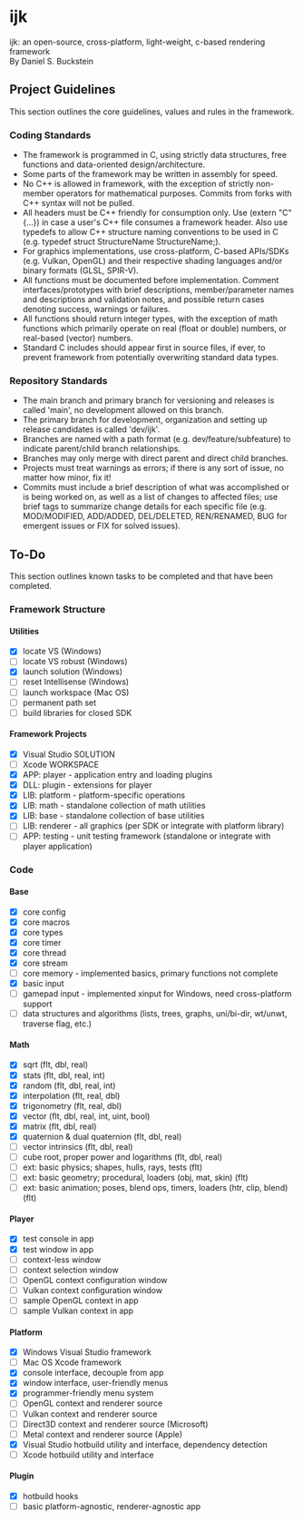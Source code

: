 # ijk
ijk: an open-source, cross-platform, light-weight, c-based rendering framework \
By Daniel S. Buckstein


## Project Guidelines
This section outlines the core guidelines, values and rules in the framework.

### Coding Standards
* The framework is programmed in C, using strictly data structures, free functions and data-oriented design/architecture.
* Some parts of the framework may be written in assembly for speed.
* No C++ is allowed in framework, with the exception of strictly non-member operators for mathematical purposes. Commits from forks with C++ syntax will not be pulled.
* All headers must be C++ friendly for consumption only. Use (extern "C" {...}) in case a user's C++ file consumes a framework header. Also use typedefs to allow C++ structure naming conventions to be used in C (e.g. typedef struct StructureName StructureName;).
* For graphics implementations, use cross-platform, C-based APIs/SDKs (e.g. Vulkan, OpenGL) and their respective shading languages and/or binary formats (GLSL, SPIR-V).
* All functions must be documented before implementation. Comment interfaces/prototypes with brief descriptions, member/parameter names and descriptions and validation notes, and possible return cases denoting success, warnings or failures.
* All functions should return integer types, with the exception of math functions which primarily operate on real (float or double) numbers, or real-based (vector) numbers.
* Standard C includes should appear first in source files, if ever, to prevent framework from potentially overwriting standard data types.

### Repository Standards
* The main branch and primary branch for versioning and releases is called 'main', no development allowed on this branch.
* The primary branch for development, organization and setting up release candidates is called 'dev/ijk'.
* Branches are named with a path format (e.g. dev/feature/subfeature) to indicate parent/child branch relationships.
* Branches may only merge with direct parent and direct child branches.
* Projects must treat warnings as errors; if there is any sort of issue, no matter how minor, fix it!
* Commits must include a brief description of what was accomplished or is being worked on, as well as a list of changes to affected files; use brief tags to summarize change details for each specific file (e.g. MOD/MODIFIED, ADD/ADDED, DEL/DELETED, REN/RENAMED, BUG for emergent issues or FIX for solved issues).


## To-Do
This section outlines known tasks to be completed and that have been completed.

### Framework Structure
#### Utilities
- [x] locate VS (Windows)
- [ ] locate VS robust (Windows)
- [x] launch solution (Windows)
- [ ] reset Intellisense (Windows)
- [ ] launch workspace (Mac OS)
- [ ] permanent path set
- [ ] build libraries for closed SDK
#### Framework Projects
- [x] Visual Studio SOLUTION
- [ ] Xcode WORKSPACE
- [x] APP: player - application entry and loading plugins
- [x] DLL: plugin - extensions for player
- [x] LIB: platform - platform-specific operations
- [x] LIB: math - standalone collection of math utilities
- [x] LIB: base - standalone collection of base utilities
- [ ] LIB: renderer - all graphics (per SDK or integrate with platform library)
- [ ] APP: testing - unit testing framework (standalone or integrate with player application)

### Code
#### Base
- [x] core config
- [x] core macros
- [x] core types
- [x] core timer
- [x] core thread
- [x] core stream
- [ ] core memory - implemented basics, primary functions not complete
- [x] basic input
- [ ] gamepad input - implemented xinput for Windows, need cross-platform support
- [ ] data structures and algorithms (lists, trees, graphs, uni/bi-dir, wt/unwt, traverse flag, etc.)
#### Math
- [x] sqrt (flt, dbl, real)
- [x] stats (flt, dbl, real, int)
- [x] random (flt, dbl, real, int)
- [x] interpolation (flt, real, dbl)
- [x] trigonometry (flt, real, dbl)
- [x] vector (flt, dbl, real, int, uint, bool)
- [x] matrix (flt, dbl, real)
- [x] quaternion & dual quaternion (flt, dbl, real)
- [ ] vector intrinsics (flt, dbl, real)
- [ ] cube root, proper power and logarithms (flt, dbl, real)
- [ ] ext: basic physics; shapes, hulls, rays, tests (flt)
- [ ] ext: basic geometry; procedural, loaders (obj, mat, skin) (flt)
- [ ] ext: basic animation; poses, blend ops, timers, loaders (htr, clip, blend) (flt)
#### Player
- [x] test console in app
- [x] test window in app
- [ ] context-less window
- [ ] context selection window
- [ ] OpenGL context configuration window
- [ ] Vulkan context configuration window
- [ ] sample OpenGL context in app
- [ ] sample Vulkan context in app
#### Platform
- [x] Windows Visual Studio framework
- [ ] Mac OS Xcode framework
- [x] console interface, decouple from app
- [x] window interface, user-friendly menus
- [x] programmer-friendly menu system
- [ ] OpenGL context and renderer source
- [ ] Vulkan context and renderer source
- [ ] Direct3D context and renderer source (Microsoft)
- [ ] Metal context and renderer source (Apple)
- [x] Visual Studio hotbuild utility and interface, dependency detection
- [ ] Xcode hotbuild utility and interface
#### Plugin
- [x] hotbuild hooks
- [ ] basic platform-agnostic, renderer-agnostic app
